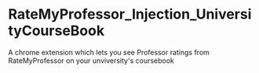 # RateMyProfessor_Injection_UniversityCourseBook
A chrome extension which lets you see Professor ratings from RateMyProfessor on your unviversity's coursebook
